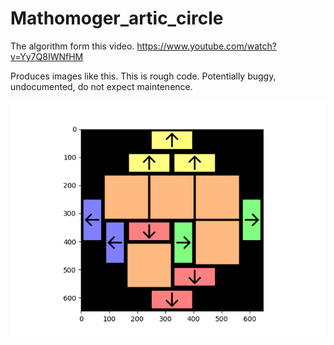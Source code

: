 # Mathomoger_artic_circle
The algorithm form this video.
https://www.youtube.com/watch?v=Yy7Q8IWNfHM

Produces images like this.
This is rough code. Potentially buggy, undocumented, do not expect maintenence.


![diagram](https://github.com/DonaldHobson/Mathomoger_artic_circle/raw/main/Figure_1.png)
